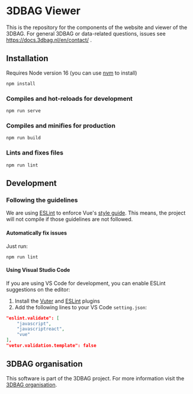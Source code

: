 # 3DBAG Viewer

This is the repository for the components of the website and viewer of the 3DBAG. For general 3DBAG or data-related questions, issues see https://docs.3dbag.nl/en/contact/ . 

## Installation

Requires Node version 16 (you can use [nvm](https://github.com/nvm-sh/nvm) to install)

```
npm install
```

### Compiles and hot-reloads for development
```
npm run serve
```

### Compiles and minifies for production
```
npm run build
```

### Lints and fixes files
```
npm run lint
```

## Development

### Following the guidelines

We are using [ESLint](https://eslint.org/) to enforce Vue's [style guide](https://v3.vuejs.org/style-guide/). This means, the project will not compile if those guidelines are not followed.

#### Automatically fix issues

Just run:
```
npm run lint
```

#### Using Visual Studio Code

If you are using VS Code for development, you can enable ESLint suggestions on the editor:

1. Install the [Vuter](https://marketplace.visualstudio.com/items?itemName=yoyo930021.vuter) and [ESLint](https://marketplace.visualstudio.com/items?itemName=dbaeumer.vscode-eslint) plugins
2. Add the following lines to your VS Code `setting.json`:
```JSON
"eslint.validate": [
    "javascript",
    "javascriptreact",
    "vue"
],
"vetur.validation.template": false
```

## 3DBAG organisation

This software is part of the 3DBAG project. For more information visit the [3DBAG organisation](https://github.com/3DBAG).
